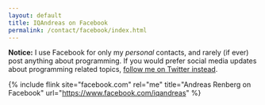 ```yaml
---
layout: default
title: IQAndreas on Facebook
permalink: /contact/facebook/index.html
---
```


**Notice:** I use Facebook for only my _personal_ contacts, and rarely (if ever) post anything about programming. If you would prefer social media updates about programming related topics, [follow me on Twitter instead](http://www.twitter.com/IQAndreas).

{% include flink site="facebook.com" rel="me" title="Andreas Renberg on Facebook" url="https://www.facebook.com/iqandreas" %}



